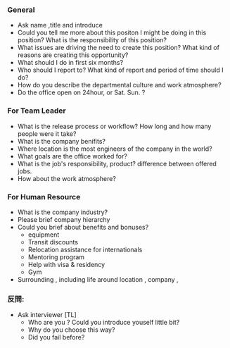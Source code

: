 ### General
- Ask name ,title and introduce
- Could you tell me more about this positon I might be doing in this position?
  What is the responsibility of this position?
- What issues are driving the need to create this position?
  What kind of reasons are creating this opportunity?
- What should I do in first six months?
- Who should I report to? What kind of report and period of time should I do?
- How do you describe the departmental culture and work atmosphere?
- Do the office open on 24hour, or Sat. Sun. ?


### For Team Leader
- What is the release process or workflow? How long and how many people were it take?
- What is the company benifits?
- Where location is the most engineers of the company in the world?
- What goals are the office worked for? 
- What is the job's responsibility, product? difference between offered jobs.
- How about the work atmosphere?


### For Human Resource

- What is the company industry?
- Please brief company hierarchy
- Could you brief about benefits and bonuses? 
    + equipment 
    + Transit discounts
    + Relocation assistance for internationals
    + Mentoring program
    + Help with visa & residency
    + Gym
- Surrounding , including life around location , company , 


### 反問:
- Ask interviewer [TL] 
    + Who are you ? Could you introduce youself little bit?
    + Why do you choose this way?
    + Did you fail before?


